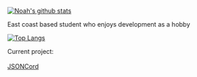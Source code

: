 [![Noah's github stats](https://github-readme-stats.vercel.app/api?username=noahalma)](https://github.com/noahalma)

East coast based student who enjoys development as a hobby

[![Top Langs](https://github-readme-stats.vercel.app/api/top-langs/?username=noahalma&layut=compact)](https://github.com/anuraghazra/github-readme-stats)

Current project:<br><br>
<a href="https://github.com/noahalma/JSONCord">JSONCord</a><br>

